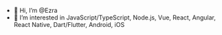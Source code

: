 - 👋 Hi, I’m @Ezra
- 👀 I’m interested in JavaScript/TypeScript, Node.js, Vue, React, Angular, React Native, Dart/Flutter, Android, iOS

<!---
XuShunyi/XuShunyi is a ✨ special ✨ repository because its `README.md` (this file) appears on your GitHub profile.
You can click the Preview link to take a look at your changes.
--->
